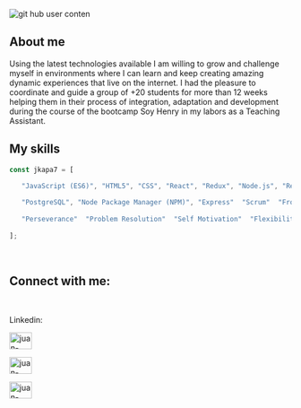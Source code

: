 
![git hub user conten](https://user-images.githubusercontent.com/111901979/225768541-b012b487-8324-4b70-9c3d-40fb46408959.png)

## About me
<div>
Using the latest technologies available I am willing to grow and challenge myself in environments where I can learn and keep creating amazing dynamic experiences that live on the internet. I had the pleasure to coordinate and guide a group of +20 students for more than 12 weeks helping them in their process of integration, adaptation and development during the course of the bootcamp Soy Henry in my labors as a Teaching Assistant.
<div/>

## My skills

````JavaScript
const jkapa7 = [

   "JavaScript (ES6)", "HTML5", "CSS", "React", "Redux", "Node.js", "React", "Node", "Redux", "Sass", "Git", "GitHub",
   
   "PostgreSQL", "Node Package Manager (NPM)", "Express"  "Scrum"  "Frontend" "Backend" "Full-Stack" "Planning" 
   
   "Perseverance"  "Problem Resolution"  "Self Motivation"  "Flexibility"  "Dedication" "Personal Productivity" 
  
];

````
<br>



## Connect with me:

<br>
   
<p align="left">
   
<p>Linkedin: <p/> <a href="https://www.linkedin.com/in/gonzalezjuanr" target="blank"><img src="https://raw.githubusercontent.com/rahuldkjain/github-profile-readme-generator/master/src/images/icons/Social/linked-in-alt.svg" alt="juan-daniel-gonzalez" height="30" width="40" /></a>
   
<a href="https://www.linkedin.com/in/gonzalezjuanr" target="blank"><img src="https://raw.githubusercontent.com/rahuldkjain/github-profile-readme-generator/master/src/images/icons/Social/linked-in-alt.svg" alt="juan-daniel-gonzalez" height="30" width="40"/></a>
   
<a href="mailto:juandaniel5005@gmail.com" target="blank"><img src="https://raw.githubusercontent.com/rahuldkjain/github-profile-readme-generator/master/src/images/icons/Social/linked-in-alt.svg" alt="juan-daniel-gonzalez" height="30" width="40"/></a>
   
</p>

